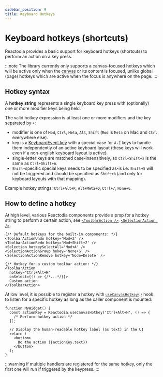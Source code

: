 ```yaml
---
sidebar_position: 9
title: Keyboard Hotkeys
---
```


# Keyboard hotkeys (shortcuts)

Reactodia provides a basic support for keyboard hotkeys (shortcuts) to perform an action on a key press.

:::note
The library currently only supports a canvas-focused hotkeys which will be active only when the [canvas](/docs/components/canvas.md) or its content is focused, unlike global (page) hotkeys which are active when the focus is anywhere on the page.
:::

## Hotkey syntax

A **hotkey string** represents a single keyboard key press with (optionally) one or more modifier keys being held.

The valid hotkey expression is at least one or more modifiers and the key separated by `+`:
  - modifier is one of `Mod`, `Ctrl`, `Meta`, `Alt`, `Shift`
   (`Mod` is `Meta` on Mac and `Ctrl` everywhere else).
  - key is a [KeyboardEvent.key](https://developer.mozilla.org/en-US/docs/Web/API/KeyboardEvent/key)
    with a special case for `A-Z` keys to handle them independently of an active keyboard layout
    (these keys will work even if a non-english keyboard layout is active).
  - single-letter keys are matched case-insensitively, so `Ctrl+Shift+a` is the same as `Ctrl+Shift+A`.
  - `Shift`-specific special keys needs to be specified as-is i.e. `Shift+5` will not be triggered and
    should be specified as `Shift+%` (and only for keyboard layouts with that mapping).

Example hotkey strings: `Ctrl+Alt+K`, `Alt+Meta+Q`, `Ctrl+/`, `None+G`.

## How to define a hotkey

At high level, various Reactodia components provide a prop for a hotkey string to perform a certain action, see [`<ToolbarAction />`](/docs/components/toolbar.md), [`<SelectionAction />`](/docs/components/selection.md):

```tsx
{/* Default hotkeys for the built-in components: */}
<ToolbarActionUndo hotkey='Mod+Z' />
<ToolbarActionRedo hotkey='Mod+Shift+Z' />
<Selection hotkeySelectAll='Mod+A' />
<SelectionActionGroup hokey='None+G' />
<SelectionActionRemove hotkey='Node+Delete' />

{/* Hotkey for a custom toolbar action: */}
<ToolbarAction
  hotkey="Ctrl+Alt+H"
  onSelect={() => {/*...*/}}>
  Custom action
</ToolbarAction>
```

At low level, it is possible to register a hotkey with [`useCanvasHotkey()`](/docs/api/workspace/functions/useCanvasHotkey.md) hook to listen for a specific hotkey as long as the caller component is mounted:

```tsx
function MyWidget() {
  const actionKey = Reactodia.useCanvasHotkey('Ctrl+Alt+H', () => {
    /* Perform hotkey action */
  });

  // Display the human-readable hotkey label (as text) in the UI
  return (
    <button>
      Do the action ({actionKey.text})
    </button>
  );
}
```

:::warning
If multiple handlers are registered for the same hotkey, only the first one will run if triggered by the keypress.
:::
